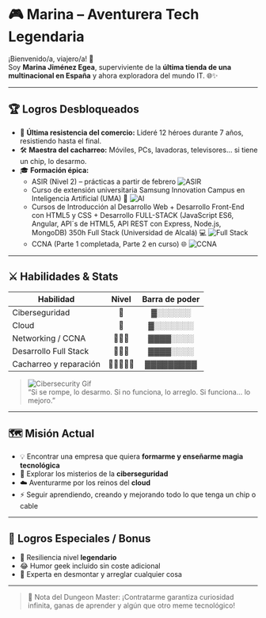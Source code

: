 # 🎮 Marina – Aventurera Tech Legendaria

¡Bienvenido/a, viajero/a! 👋  
Soy **Marina Jiménez Egea**, superviviente de la **última tienda de una multinacional en España** y ahora exploradora del mundo IT. 🌐✨  

---

## 🏆 Logros Desbloqueados

- 🏅 **Última resistencia del comercio:** Lideré 12 héroes durante 7 años, resistiendo hasta el final.  
- 🛠️ **Maestra del cacharreo:** Móviles, PCs, lavadoras, televisores… si tiene un chip, lo desarmo.  
- 🎓 **Formación épica:**  
  - ASIR (Nivel 2) – prácticas a partir de febrero ![ASIR](https://img.shields.io/badge/ASIR-2%C2%B0%20A%C3%B1o-blue)
  - Curso de extensión universitaria Samsung Innovation Campus en Inteligencia Artificial (UMA) 🤖 ![AI](https://img.shields.io/badge/IA-UMA-orange)
  - Cursos de Introducción al Desarrollo Web + Desarrollo Front-End con HTML5 y CSS + Desarrollo FULL-STACK (JavaScript ES6, Angular, API´s de HTML5, API REST con Express, Node.js, MongoDB) 350h Full Stack (Universidad de Alcalá) 💻 ![Full Stack](https://img.shields.io/badge/Full%20Stack-UA-red)
  - CCNA (Parte 1 completada, Parte 2 en curso) 🌐 ![CCNA](https://img.shields.io/badge/CCNA-1%C2%B0%20Parte-brightgreen)

---

## ⚔️ Habilidades & Stats

| Habilidad                 | Nivel | Barra de poder |
|----------------------------|:----:|:-------------:|
| Ciberseguridad             | 🌟     | ▓░░░░░░ |
| Cloud                      | 🌟     | ▓░░░░░░░ |
| Networking / CCNA          | 🌟🌟🌟 | ▓▓▓▓░░░░ |
| Desarrollo Full Stack      | 🌟🌟🌟 | ▓▓▓▓░░░░ |
| Cacharreo y reparación     | 🌟🌟🌟🌟🌟 | ▓▓▓▓▓▓▓▓▓ |

> ![Cibersecurity Gif](https://media.giphy.com/media/3o7aD2saalBwwftBIY/giphy.gif)  
> “Si se rompe, lo desarmo. Si no funciona, lo arreglo. Si funciona… lo mejoro.”  

---

## 🗺️ Misión Actual

- 💡 Encontrar una empresa que quiera **formarme y enseñarme magia tecnológica**  
- 🔐 Explorar los misterios de la **ciberseguridad**  
- ☁️ Aventurarme por los reinos del **cloud**  
- ⚡ Seguir aprendiendo, creando y mejorando todo lo que tenga un chip o cable  

---

## 🎯 Logros Especiales / Bonus

- 💼 Resiliencia nivel **legendario**  
- 😂 Humor geek incluido sin coste adicional  
- 🔧 Experta en desmontar y arreglar cualquier cosa  

---

> 🚀 Nota del Dungeon Master: ¡Contratarme garantiza curiosidad infinita, ganas de aprender y algún que otro meme tecnológico!




<!--
**Marjieg/Marjieg** is a ✨ _special_ ✨ repository because its `README.md` (this file) appears on your GitHub profile.
![](http://github-profile-summary-cards.vercel.app/api/cards/repos-per-language?username=vn7n24fzkq&theme=default) 

![](http://github-profile-summary-cards.vercel.app/api/cards/stats?username=vn7n24fzkq&theme=default) 
Here are some ideas to get you started:

### 🔧 Sistemas Operativos
🐧 Linux: ▓▓▓▓▓▓ 60%  
🪟 Windows Server: ▓▓▓▓▓ 50%  

### 🌐 Redes
🌐 TCP/IP, VLAN, VPN: ▓▓▓▓▓▓▓▓▓ 85%  
📡 DHCP, DNS, Wireshark: ▓▓▓▓▓▓▓▓ 75%  

### ⚙️ Automatización y Scripting
🐚 Bash: 0%  
🐍 Python: ▓ 5%  

### 📦 Virtualización y Contenedores
🐳 Docker: 0%  
🖥️ VirtualBox / VMware: ▓▓▓▓▓▓▓▓ 75%  

### 🔐 Seguridad
🛡️ Firewall, IDS/IPS, Kali Linux: ▓20%  

### 🗃️ Bases de Datos
🧮 MySQL / PostgreSQL: ▓15%
- 🔭 I’m currently working on ...
- 🌱 I’m currently learning ...
- 👯 I’m looking to collaborate on ...
- 🤔 I’m looking for help with ...
- 💬 Ask me about ...
- 📫 How to reach me: ...
- 😄 Pronouns: ...
- ⚡ Fun fact: ...
-->
